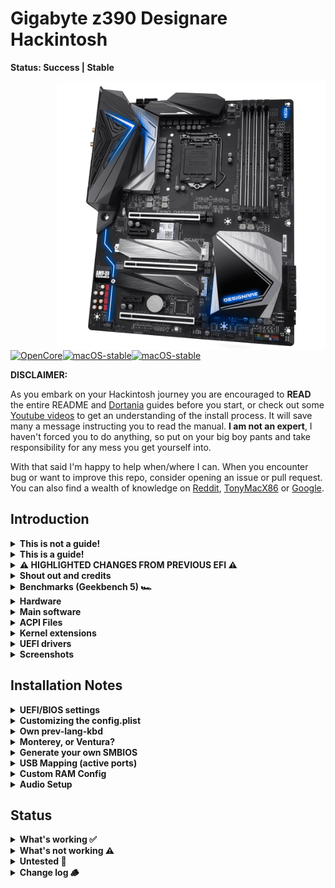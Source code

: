 # Gigabyte z390 Designare Hackintosh 

**Status: Success | Stable**

<img align="right" src="./images/1000-5.png" alt="z390 Designare" width="430">

[![OpenCore](https://img.shields.io/badge/OpenCore-0.9.2-blue.svg)](https://github.com/acidanthera/OpenCorePkg)[![macOS-stable](https://img.shields.io/badge/macOS-12.6.5-brightgreen.svg)](https://www.apple.com/macos/monterey)[![macOS-stable](https://img.shields.io/badge/macOS-13.3.1-brightgreen.svg)](https://www.apple.com/macos/ventura)

**DISCLAIMER:**

As you embark on your Hackintosh journey you are encouraged to **READ** the entire README and [Dortania](https://dortania.github.io/getting-started/) guides before you start, or check out some [Youtube videos](https://www.youtube.com/c/TechNolli) to get an understanding of the install process. It will save many a message instructing you to read the manual. **I am not an expert**, I haven't forced you to do anything, so put on your big boy pants and take responsibility for any mess you get yourself into.

With that said I'm happy to help when/where I can. When you encounter bug or want to improve this repo, consider opening an issue or pull request. You can also find a wealth of knowledge on [Reddit](https://www.reddit.com/r/hackintosh/), [TonyMacX86](https://www.tonymacx86.com) or [Google](https://www.google.com).

## Introduction

<details> 
<summary><strong>This is not a guide!</strong></summary>


This is not a complete guide. It should only be used as a reference. I provide tips and tricks that I learned on my journey in building a hackintosh. The best way of using this is as a supplement to the OpenCore guide; if you have questions about how to setup your specific hardware, are unclear about what to do, or would like to see the settings I've used.

I understand that some may simply copy the EFI folder to their EFI partition. For clarity the EFI folder needs to go onto the EFI partition.

```EFI
EFI (partition)
	EFI
	├── BOOT
	├── OC
```

It should work and your Gigabyte z390 Designare based hackintosh should boot and work fine. **You will at minimum need to generate SMBIOS values if you want Apple services to work.** Note that all error reporting/logging has been turned off in the config.plist. You will have a difficult time trouble shooting with the setup provided. You can easily turn on the error reporting and logging if you follow the Dortania guide. Best of luck.

> **NOTE** if you simply wish to copy my EFI please do the following:
>
> 1. Properly set your [BIOS settings](https://github.com/seven-of-eleven/designare-z390-opencore-efi/blob/master/BIOS.md) (<kbd>Del</kbd> to get into bios)
> 2. [Generate SMBIOS values](https://dortania.github.io/OpenCore-Install-Guide/config.plist/coffee-lake.html#platforminfo) and add them in the config.plist (MacPro7,1)
> 3. **Rename** one of the `config...` files in the OC folder to `config.plist` (see release or notes below for details).
> 4. Prepare your install [USB](https://dortania.github.io/OpenCore-Install-Guide/installer-guide/)
> 5. Move the entire EFI folder (with your modifications) to the proper partition on your [USB](https://dortania.github.io/OpenCore-Install-Guide/installer-guide/mac-install.html#setting-up-opencore-s-efi-environment) (or [hard drive](https://dortania.github.io/OpenCore-Post-Install/universal/oc2hdd.html) once the install is complete).
> 6. [Install](https://dortania.github.io/OpenCore-Install-Guide/installation/installation-process.html#double-checking-your-work) - You need to select <kbd>F12</kbd> to get the boot menu options and **boot from the USB each time the computer restarts** until you've copied the EFI folder onto the hard drive. You may also need to select the correct boot option during install, although this is typically done automatically.

</details>  

<details> 
<summary><strong>This is a guide!</strong></summary>


To install macOS follow the guides provided by [Dortania](https://dortania.github.io/OpenCore-Install-Guide/) :thinking:

</details>  



<details>
<summary><strong>⚠️ HIGHLIGHTED CHANGES FROM PREVIOUS EFI ⚠️</strong></summary>
<br>


The following changes should be noted:

- Choose your preferred config.plist file and **rename it to config.plist**:

  - config-no-wifi-bt.plist - `disables the internal WiFi and bluetooth`
    - most similar to older Releases. Use this if you have installed a 3rd party PCIE WiFi/bt card (Fenvi or other).
  - config-wifi-bt.plist - `enables builtin WiFi and bluetooth`
    - use this if you **don't have** PCIE card but want to enable builtin Intel WiFi/bt
- Patch from CaseySJ to enable WiFi and 2nd Ethernet port on MacOS 13.3+ was incorporated into OC-0.9.2
  - Quirk has been enabled and patch disabled

- Thunderbolt working
  - Added ACPI files and updated config to enable Thunderbolt


> **DiableIoMapper is set to false to enable AppleVTD** as outlined below. Set to true if you are having issues with your Fenvi WiFi BT card.

- Enabled AppleVTD

  - Since Monterey 12.3.0, AppleEthernetE1000 driver kit natively attaches to i211 ethernet. However, if the ethernet port is occupied without having AppleVTD enabled, the system will experience freeze, crash, and etc. To avoid having these issues, we need to enable AppleVTD.

  ```
  - Enable VT-d in BIOS, 
  - Set DisableIoMapper to false
  - Drop OEM DMAR Table in config.plist
  - Inject modified DMAR Table(Reserved Memory Regions removed) in config.plist
  ```

- Removed AppleIGB kext as it's not needed with AppleVTD enabled.

</details>



<details> 
<summary><strong>Shout out and credits</strong></summary>


**Shout out** to [baughmann](https://github.com/baughmann) the OG of this repo. He entrusted it to my care while he's moving on to bigger and better things. All the best to him and many thanks for his contribution.

[Applebreak1 - z390-Designare-Customac](https://github.com/AppleBreak1/Z390-Designare-Customac) - I used notes from him and CaseySJ to get Thunderbolt working

#### Credit to all these great people whom I don't know but have made my hackintosh dreams come true:

- [EETagent](https://github.com/EETagent) for his repository (I like the layout of his guide and used it to create this one)
- The guys from [Acidanthera](https://github.com/acidanthera) that make this possible
- [Apple](http://apple.com) for macOS and HfsPlus.efi
- [corpnewt](https://github.com/corpnewt) for [USBMap](https://github.com/corpnewt/USBMap) and [CPUFriendDataProvider](https://github.com/corpnewt/CPUFriendFriend)
- [headkaze](https://github.com/headkaze) for [Hackintool](https://github.com/headkaze/Hackintool)
- [Mieze](https://github.com/Mieze) for [IntelMausiEthernet](https://github.com/Mieze/IntelMausiEthernet)
- People at [r/hackintosh](https://www.reddit.com/r/hackintosh/) for their advice and help
- Useful tools by [CorpNewt](https://github.com/corpnewt) and [headkaze](https://github.com/headkaze/Hackintool)
- CaseySJ [Gigabyte Designare Z390 build](https://www.tonymacx86.com/threads/success-gigabyte-designare-z390-thunderbolt-3-i7-9700k-amd-rx-580.316533/)
- And every other contributor

</details>

<details>
<summary><strong>Benchmarks (Geekbench 5) 🏎</strong></summary>
<br>



CPU:

- Single-core: [1174](https://browser.geekbench.com/v5/cpu/16318404)
- Multi-core: [7891](https://browser.geekbench.com/v5/cpu/16318404)

Compute (GPU):

- Metals: [79919](https://browser.geekbench.com/v5/compute/5218510)
- OpenCL: [69506](https://browser.geekbench.com/v5/compute/5244655)

</details>

<details>
<summary><strong>Hardware</strong></summary>
<br>


[![UEFI](https://img.shields.io/badge/UEFI-F9-lightgrey)](https://download.gigabyte.com/FileList/BIOS/mb_bios_z390-designare_f9.zip?v=be589b6c41e6b8f340b5273a4982e394)

#### My system

| Category  | Component                                                    | Note                                                         |
| --------- | ------------------------------------------------------------ | ------------------------------------------------------------ |
| CPU       | Intel Core i7-9700k                                          | Other motherboard compatible CPUs shouldn't be an issue      |
| MB        | [Gigabyte Designaire Z390 (rev 1.0)](https://www.gigabyte.com/Motherboard/Z390-DESIGNARE-rev-10#kf) |                                                              |
| GPU       | Saphire Pulse RX 5700 XT                                     | `agdpmod=pikera` needed for 5000 & 6000 series AMD cards (key is set in config.plist) |
| NVME      | WD Black 250 GB                                              | Boot drive                                                   |
| NVME      | Crucial P3 4TB                                               | Home folder                                                  |
| NVME      | WD Black 1TB                                                 | Raid 0 - extra drive (using PCIE adapter)                    |
| NVME      | HP EX950 1TB                                                 | Raid 0 - extra drive  (using PCIE adapter)                   |
| SSD       | WD Blue  2TB                                                 | Video and photo storage                                      |
| SSD       | WB Blue  250GB                                               | Backup boot drive for testing OS update/upgrades             |
| HD        | Seagate Iron Wolf  6TB                                       | Used as internal time machine backup                         |
| Ethernet  | Intel I211 and Intel I219                                    | Dual Gigabit LAN (both working)                              |
| Memory    | 64GB / 3200MHz DDR4                                          |                                                              |
| WiFi & BT | Intel® CNVi interface 802.11a/b/g/n/ac                       | Works with regular Intel [WiFi/bluetooth limitations](https://openintelwireless.github.io/itlwm/FAQ.html#features) |
| Case      | [O11 Dynamic](https://lian-li.com/product/pc-o11-dynamic/)   | I have the white version.                                    |
| Monitor   | [LG UltraWide 49](https://www.lg.com/us/monitors/lg-49WL95C-W-ultrawide-monitor#) | 49" UltraWide 32:9 Dual QHD (5120 x 1440) IPS Display        |

#### baughmann's system

| Component | Product                           |
| --------- | --------------------------------- |
| CPU       | Intel Core i9 9900K               |
| MB        | Gigabyte Designaire Z390 (rev 10) |
| GPU       | AMD Radeon VII 16 GB              |
| SSD       | Samsung EVO 970 (NVMe - 1TB)      |

#### baughmann's other system

| Component | Product                                 |
| --------- | --------------------------------------- |
| CPU       | Intel Core i7 8700K                     |
| MB        | Gigabyte Designaire Z390 (rev 10) |
| GPU       | AMD Radeon VII 16 GB                    |
| SSD       | Samsung 860 EVO SSD (1TB)               |

#### Other Configurations

- [Without a dedicated GPU](https://github.com/baughmann/Catalina-Gigabyte-Designare-Z390-i9-9900k-EFI/issues/1)
- Other AMD GPU's are _probably mostly_ plug-n-play. Be sure to read the [fantastic Buyer's Guide by Dortania](https://dortania.github.io/GPU-Buyers-Guide/) before you buy!
- [Applebreak1 - z390-Designare-Customac](https://github.com/AppleBreak1/Z390-Designare-Customac)

</details>  

<details>
<summary><strong>Main software</strong></summary>
<br>



| Component      | Version |
| -------------- | ------- |
| macOS Monterey | 13.3.1  |
| OpenCore       | v0.9.2  |

</details>



<details>
<summary><strong>ACPI Files</strong></summary>
<br>


| Component                |
| ------------------------ |
| SSDT-AWAC.aml            |
| SSDT-DMAR.aml            |
| SSDT-DTPG.aml            |
| SSDT-EC-USBX-DESKTOP.aml |
| SSDT-PMC.aml             |
| SSDT-SBUS-MCHC.aml       |
| SSDT-TB3.aml             |

</details>

<details>
<summary><strong>Kernel extensions</strong></summary>
<br>


| Kext                   | Version                                                  |
| :--------------------- | -------------------------------------------------------- |
| AppleALC               | 1.8.2                                                    |
| IntelMausi             | 1.0.7                                                    |
| Lilu                   | 1.6.5                                                    |
| RestrictEvents         | 1.1.1 - `only needed with SMBIOS MacPro7,1`              |
| SMCProcessor           | 1.3.1                                                    |
| SMCSuperIO             | 1.3.1                                                    |
| USBPorts               | 1.0.0                                                    |
| VirtualSMC             | 1.3.1                                                    |
| WhateverGreen          | 1.6.4                                                    |
| **Additional Kexts***  | Used to enable builtin WiFi and bluetooth                |
| AirportItlwm           | 2.2.0-alpha - `enable WiFi on Ventura`                   |
| AirportItlwmM          | 2.1.0 - `enable WiFi on Monterey`                        |
| BlueToolFixup          | 2.6.6 - `needed for Monterey and newer`                  |
| IntelBluetoothFirmware | 2.2.0                                                    |
| IntelBTPatcher         | 2.2.0                                                    |
| USBPortsWFBT           | 1.0.1 - `disables ports 11 & 12, and enable port 8 & 14` |

> **Additional Kexts** included in the EFI enable the internal WiFi and Bluetooth. The USB map used (USBPortsWFBT.kext) is changed to disable port 11& 12 and enable port 8 & 14. See the USB section below for more details.

</details>



<details>
  <summary><strong>UEFI drivers</strong></summary>
<br>


|       Driver        | Version           |
| :-----------------: | ----------------- |
|     HfsPlus.efi     | 1.0.0             |
|   OpenRuntime.efi   | OpenCorePkg 0.9.2 |
| ResetNvramEntry.efi | 0.9.2             |

</details>



<details>
    <summary><strong>Screenshots</strong></summary>
    <br>
    <p float="left">
        <img src="./images/about_screenshot.png" alt="About this Mac" width="427">
    </p>
    <p float="left">
        <img src="./images/desktop-image.png" alt="Desktop" width="427">
    </p>
</details> 





## Installation Notes

<details>  
<summary><strong>UEFI/BIOS settings</strong></summary>
<br>


> Note <kbd>DEL</kbd> key gets you into BIOS Setting during boot.

#### Update (or downgrade) your motherboard's BIOS firmware

Use BIOS version **F9i or F9** (don't use F9j). You can download F9i from this repo's [releases page](https://github.com/seven-of-eleven/designare-z390-opencore-efi/releases/tag/resources) or F9 (the latest version) from [Gigabyte's website](https://www.gigabyte.com/Motherboard/Z390-DESIGNARE-rev-10/support#support-dl-bios).

#### BIOS configuration

Visit the [BIOS configuration](https://github.com/seven-of-eleven/designare-z390-opencore-efi/blob/master/BIOS.md) page to ensure that your BIOS is configured properly.

>Note: If you've recently updated your BIOS firmware, you will need to double-check these as some of them get reset after updating!

</details>  



<details>
<summary><strong>Customizing the config.plist</strong></summary>
<br>



Read the official [OpenCore Desktop Guide for Coffee Lake](https://dortania.github.io/OpenCore-Install-Guide/config.plist/coffee-lake.html) when making changes to the `config.plist` and the guide's [Gather Files section](https://dortania.github.io/OpenCore-Install-Guide/ktext.html#firmware-drivers) when picking drivers and kexts.

The following fields have been replaced by `[REPLACEME]` (for ease of <kbd>⌘</kbd>+<kbd>F</kbd>):

- `config.plist` > `PlatformInfo`
  - `SystemSerialNumber`
  - `SystemUUID`
  - `MLB`
  - Follow the [OpenCore instructions](https://dortania.github.io/OpenCore-Post-Install/universal/iservices.html#generate-a-new-serial) to generate your own unique identifiers.
- Also replace the ROM value of `11223344 5566` as outlined in the [OpenCore Instructions](https://dortania.github.io/OpenCore-Post-Install/universal/iservices.html#fixing-rom)
- Choose a `SystemProductName`, either `iMac19,1` or `MacPro7,1` see **Generate your own SMBIOS** for details.
- All packages are `RELEASE` and debugging is disabled. If you're having issues, be sure to enable debugging [as described in the OpenCore docs](https://dortania.github.io/OpenCore-Install-Guide/config.plist/coffee-lake.html#debug), and also grab [the `DEBUG` version of OpenCorePkg](https://github.com/acidanthera/OpenCorePkg/releases).

> If you're not using internal WiFi/bt you can remove the **Additional Kexts** in the Kext listing and take a snapshot with Propertree to update your config file. If you don't know what this means, just ignore it, everything will work fine 😀.

</details>



<details>
<summary><strong>Own prev-lang-kbd</strong></summary>
<br>



In the config.plist file you set the default language as outlined in the guide. You can either add it as a string or as a hex data using [ProperTree](https://github.com/corpnewt/ProperTree)

The setting is found in the config.plist under: 

- NVRAM
  - 7C436110-AB2A-4BBB-A880-FE41995C9F82

Format is lang-COUNTRY:keyboard as shown below:

- 🇺🇸 | [0] en_US - U.S --> en-US:0 **OR** `656e2d55 533a30` in HEX

| Key           | Type   | Value   |
| ------------- | ------ | ------- |
| prev-lang:kbd | String | en-US:0 |

> Language is set to **English** but you can find alternatives here:
>
> [AppleKeyboardLayouts](https://github.com/acidanthera/OpenCorePkg/blob/master/Utilities/AppleKeyboardLayouts/AppleKeyboardLayouts.txt)

</details>



<details>  
<summary><strong>Monterey, or Ventura?</strong></summary>
<br>



The EFI folder should work for either Monterey (12.3+), or Ventura.

I would avoid installing Monterey 12.3 as it had issues with AMD GPUs that needed DeviceProperties values set for the PCIE device (not included in this EFI). Google is your friend here but it's easiest not to install 12.3 :grimacing:, just install 12.4 or higher.

I'm primarily using this EFI with Ventura 13.3.1 at the moment. Prior to this release I was running Monterey 12.6.2 without issue.

</details>  

<details>  
<summary><strong>Generate your own SMBIOS</strong></summary>
<br>



Use [GenSMBIOS](https://github.com/corpnewt/GenSMBIOS) to create your own serial #... based off of your preferred model.

- MacPro7,1 -`What I used`
  - **See below if you want to keep iMac19,1**

**Note:** If you use a different SMBIOS model other than MacPro7,1 or iMac19,1. The provided USB mapping will not work. You will need to edit the **USBPorts.kext** file.  You can right click on the file and select **Show Package Contents**.  From there you can open the Info.plist file in ProperTree and change MacPro7,1 to whatever Model ID you've chosen. This should provide a working USBPorts.kext.

### Keeping SMBIOS iMac19,1

If you've used a previous version from this repo and everything is working for you, **I would recommend you keep the iMac19,1 SMBIOS** so that you don't have to generate new serial numbers etc. In this case you can simply use Propertree to <kbd>delete</kbd> the entire `PlatformInfo` portion of the config.plist file and replace it (copy and paste) with the `PlatformInfo` from your existing config.plist file.

Alternatively you can manually update the `PlatformInfo` by adjusting the following:

| Key                | Type    | Value             |
| ------------------ | ------- | ----------------- |
| CustomMemory       | Boolean | False             |
| MLB                | String  | [REPLACEME] ^*^   |
| ROM                | Data    | 11223344 5566 ^*^ |
| SystemProductName  | String  | iMac19,1          |
| SystemSerialNumber | String  | [REPLACEME] ^*^   |
| SystemUUID         | String  | [REPLACEME] ^*^   |

##### *Replace these with your values

> **NOTE:** If you have everything working with your own USB mapping file. **KEEP IT.** Replace the provided USBPorts.kext file with the one in your existing EFI folder and perform a snapshot in Propertree for good measure.

</details>  



<details>  
<summary><strong>USB Mapping (active ports)</strong></summary>
<br>


> The latest version of USBPorts.kext will work with either SMBIOS iMac19,1 or MacPro7,1.

MacOS has a fifteen port limit. You can read more about the details in the [guide](https://dortania.github.io/OpenCore-Post-Install/usb/). Depending on your specific needs you may want to customize/recreate the port mapping. 



<details>  
<summary><strong>USB Mapping - config-no-wifi-bt.plist (USBPorts.kext)</strong></summary>
<br>



This USBPorts.kext file provided enables the following ports:

![USB-Ports](images/USB-Ports.png)

For reference the associated ports are outlined in the following diagrams (modified from [CaseySJ](https://www.tonymacx86.com/threads/success-gigabyte-designare-z390-thunderbolt-3-i7-9700k-amd-rx-580.316533/)):

![Motherboard Ports](images/USB-Ports-All-motherboard.png)

![Rear-IO](images/USB-Ports-Rear-IO.png)

</details>



<details>  
<summary><strong>USB Mapping - config-wifi-bt.plist (USBPortsWFBT.kext)</strong></summary>
<br>




> Note the **difference from the USBPorts.kext** is the enabling of ports 8 & 14 and disabling of ports 11 & 12. This was done to **enable the internal WiFi and bluetooth**.


This USBPortsWFBT.kext file provided enables the following ports:

![USB-Ports](images/USB-Ports-EFI2.png)

For reference the associated ports are outlined in the following diagrams (modified from [CaseySJ](https://www.tonymacx86.com/threads/success-gigabyte-designare-z390-thunderbolt-3-i7-9700k-amd-rx-580.316533/)):

![Motherboard Ports](images/USB-Ports-All-motherboard-EFI2.png)

![Rear-IO](images/USB-Ports-Rear-IO-EFI2.png)

</details>



</details>



<details>  
<summary><strong>Custom RAM Config</strong></summary>
<br>



> If you're using SMBIOS iMac19,1 you can safely ignore this and just ensure `Kernel>Add> RestrictEvents.kext`> `Enabled` is `False`.

Using the **SMBIOS MacPro7,1** will require either `CustomMemory` to be configured **or** [RestrictEvents.kext](https://github.com/acidanthera/RestrictEvents) to be installed. I've enabled the RestrictEvents.kext as default. If you want to create the custom memory values the details can be found in the [guide](https://dortania.github.io/OpenCore-Post-Install/universal/memory.html).

</details>

<details>  
<summary><strong>Audio Setup</strong></summary>
<br>



There are three options available that I'm aware of. You can use alcid 7, 11, or 16. All three are used by different Designare EFIs available online. I'm using alcid 11 because it works for what I need. If you have specific audio requirements and alcid 11 isn't working try the other values. `Previous EFIs in this repo used alcid=7.`

> NOTE: Alcid values can be added to the 'NVRAM > boot-args' key **or** DeviceProperties. The boot-args value will override the DeviceProperties value if both are used. **You only need one**. This EFI uses the DeviceProperties method.

### Audio output quirks

3.5mm jack will show as Internal Speakers depending on the alcid you've chosen:

| alcid= | Front jack        | Rear jack         |
| ------ | ----------------- | ----------------- |
| 7      | Headphones        | Internal Speakers |
| 11     | Headphones        | Internal Speakers |
| 16     | Internal Speakers | Headphones        |

![audio-options](images/audio-options.png)





alcid decimal to hex value table

| Decimal | Hex value    |
| ------- | ------------ |
| 7       | 07000000     |
| **11**  | **0B000000** |
| 16      | 10000000     |

### Audio setting method used in EFI

DeviceProperties>Add

| Key                        | Type       | Value        |
| -------------------------- | ---------- | ------------ |
| PciRoot(0x0)/Pci(0x1F,0x3) | Dictionary |              |
| layout-id                  | Data       | **0B000000** |

</details>



## Status

<details>  
<summary><strong>What's working ✅</strong></summary>


- [x] GPU hardware acceleration / performance
- [x] iMessage, FaceTime, App Store, iTunes Store. `Generate your own SMBIOS`
- [x] Intel I219-V Ethernet port
- [x] Intel I211 Ethernet port
- [x] Internal WiFi and bluetooth - `WiFi not fully tested on Ventura`
- [x] Audio jacks - `front and rear 3.5mm audio jacks work with quirks (see Audio Setup for details)`
- [x] Shutdown / Restart / Sleep
- [x] USB 3.0/3/1 - `USB map created.`
- [x] Graphical Boot menu `OpenCanopy (I included it in the EFI but I don't use it as I generally skip the boot menu.)`
- [x] Thunderbolt
- [x] Sidecar - `reported working, I haven't tested`
- [x] Conitunity Camera - `working when iPhone is connected by USB`

</details>  

<details>  
<summary><strong>What's not working ⚠️</strong></summary>


- [ ] All empty . Your hack should work wonderfully.

</details>  

<details>  
<summary><strong>Untested 🧪</strong></summary>



- [ ] WiFi on Ventura - `should work but I use Ethernet and haven't tested it fully`
- [ ] Boot chime - `should work I just haven't tried it`
- [ ] FileVault - `should work I just haven't tried it`
- [ ] Windows/Linux from OC boot menu - `I'm not dual booting my system but there's no reason it shouldn't work.`

</details> 

<details>  
<summary><strong>Change log 🪵</strong></summary>


- **16 May 2023**
  - Update to OpenCore 0.9.2
  - Disable CaseySJ patch and enable new DisableIoMapperMapping quirk (addresses the same issue)
  - Updated all kexts to latest version
  
- **8 Mar 2023**
  - Update to **OpenCore 0.9.0**
  - Dropped support for BigSur (can use previous EFI versions if needed)
    - removed BigSur kexts

  - Enabled Thunderbold support (tested with OWC Thunderbolt Dock)
  - Updated BIOS to F9
  - Enabled AppleVTD
- **21 Dec 2022**
  - Update to **OpenCore 0.8.7**
  - Enable/disable internal WiFi and bluetooth - `rename your chosen config.plist`
  - Moved to primarily booting Ventura 13.1 (using ethernet, not WiFi)
- **14 Oct 2022**
  - Update to **OpenCore 0.8.5**
  - Enable internal WiFi and bluetooth in **EFI 2** - see Releases
  - Change of USB port mapping in **EFI 2** for internal bluetooth
- **8 Sept 2022**
  - Update to **OpenCore 0.8.4**
  - Include SmallTree kext for BigSur (disabled for Monterey with MaxVersion value)
  - Enable `DisableIoMapper` by default to resolve networking issues [#67](https://github.com/seven-of-eleven/designare-z390-opencore-efi/issues/67)
  - Ventura beta remains bootable and working
- **7 Aug 2022**
  - Minor update to README added USB mapping changes

  - USBPorts.kext modified to be used with either SMBIOS `iMac19,1` or `MacPro7,1` 
  - **NOTE**: Old USBPorts.kext for SMBIOS `iMac19,1` referenced `iMacPro19,1` incorrectly [#61](https://github.com/seven-of-eleven/designare-z390-opencore-efi/issues/61) and may not have been working properly.


- **6 Aug 2022**
  - Transfer of repo from baughmann to seven-of-eleven
  - Update to **OpenCore 0.8.3**
  - Updated readme format/details
  - Change of SMBIOS from `iMac19,1` to `MacPro7,1` only b/c that's what I'm using
  - Change alcid from 7 to 11
  - Ventura beta 4 is bootable and working
- **11 October 2021**
  - Updated to OpenCore 0.7.4
  - No longer need `slide=0`
  - Removed a bunch of hacky stuff (including USB ports unlimiter)
  - Rebuilt `config.plist` from the ground-up to remove legacy crap that has built up over time
  - Boot times seemed to have improved
  - Tried and failed to use BIOS version F9j
- **30 May 2021:**
  - Confirmed compatability with Big Sur 11.4
- **10 April 2021:**
  - Updated OpenCore to 0.6.9
  - Fixed USB port issue occurring after upgrade to 11.3 by re-disabling `USBInjectAll.kext`, re-enabling `USBPorts.kext` (this mobo's USB map) and setting `Kernel` > `Quirks` > `XhciPortLimit` to `0`
  - Updated all kexts and drivers that needed updating
- **10 April 2020:**
  - Updated OpenCore to 0.6.8
  - Updated all Kexts and Drivers for which there was an update
  - Fixed all non-fatal warnings at startup
  - Ensured compatability with macOS Big Sur 11.2.3 (20D91)
- **15 December 2020:**
  - Updated to OpenCore 0.6.4
  - Updated All Kexts and Drivers for which there was an update
  - Ensured compatability with macOS Big Sur 11.1 (20C69)
- **1 December 2020:**
  - Modified BIOS suggestions to get Sidecar working _(thanks @QueercoreTrash for [#19](https://github.com/seven-of-eleven/designare-z390-opencore-efi/issues/19))_
  - Added a [BIOS configuration page](https://github.com/seven-of-eleven/designare-z390-opencore-efi/blob/master/BIOS.md) with screenshots for user assistance.
- **16 Nov 2020:**
  - Updated to macOS Big Sur from Catalina
  - For some reason, with Big Sur and OC 0.6.3, we no longer need AirportBrcmFix for the Fenvi BT/WiFi Card
  - Changed `slide=1` to `slide=0`
  - Kept `USBPorts.kext` inside the `config.plist`, but disabled it because it seems as though `USBInjectAll.kext` does the trick
- **13 August 2020:**
  - Verified that supplemental update 10.15.6 `19G73` => `19G2021` works without issues.
- **10 August 2020:**
  - Added `SmallTreeIntel82576.kext` for enabling the secondary Ethernet port
- **4 August 2020:**
  - Updated OC to version [0.6.0](https://github.com/acidanthera/OpenCorePkg/releases/tag/0.6.0)
  - Updated all of [the acidanthera's](https://github.com/acidanthera) drivers and kexts
- **1 August 2020:**
  - Updated OC to version [0.5.9](https://github.com/acidanthera/OpenCorePkg/releases/tag/0.5.9)
  - Updated all kexts and drivers to the latest
  - Removed `ApfsDriverLoader.efi` because it was rolled into OC starting with 0.5.9
- **13 June 2020:**
  - Updated OC, Kernel Extensions, and Drivers to be compatible with latest macOS update `10.15.5` (and supplemental update).
  - Somehow the boot picker remembers my choice now, meaning that emulated NVRAM is somehow working?
  - _IMPORTANT:_ Upgraded from `DEBUG` to `RELEASE`:
    - Changed all drivers and OC files from the `DEBUG` versions to `RELEASE` versions because I seem to have a stable system.
    - Modified `config.plist` to no longer generate logs (log level now `0`).
    - If you're having problems, switch back to `DEBUG` mode yourself by following [this guide](https://dortania.github.io/OpenCore-Desktop-Guide/troubleshooting/debug.html).

</details>

